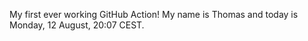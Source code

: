 My first ever working GitHub Action!
My name is Thomas and today is Monday, 12 August, 20:07 CEST. 
